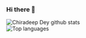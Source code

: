 ### Hi there 👋

![Chiradeep Dey github stats](https://github-readme-stats.vercel.app/api?username=chiradeepdey&show_icons=true&hide_border=false)\
![Top languages](https://github-readme-stats.vercel.app/api/top-langs/?username=chiradeepdey)

<!--
**chiradeepdey/chiradeepdey** is a ✨ _special_ ✨ repository because its `README.md` (this file) appears on your GitHub profile.

Here are some ideas to get you started:

- 🔭 I’m currently working on ...
- 🌱 I’m currently learning ...
- 👯 I’m looking to collaborate on ...
- 🤔 I’m looking for help with ...
- 💬 Ask me about ...
- 📫 How to reach me: ...
- 😄 Pronouns: ...
- ⚡ Fun fact: ...
-->
